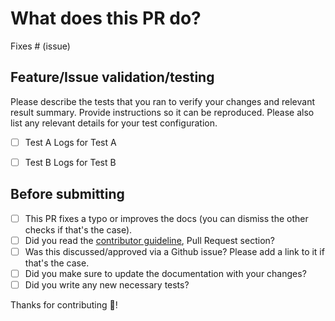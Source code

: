 # What does this PR do?

<!--
Congratulations! You've made it this far! You're not quite done yet though.

Please include a good title that fully reflects the extent of your awesome contribution.

Then, please replace this with a description of the change and which issue is fixed (if applicable). Please also include relevant motivation and context. List any dependencies (if any) that are required for this change.

-->

<!-- Remove if not applicable -->

Fixes # (issue)


## Feature/Issue validation/testing

Please describe the tests that you ran to verify your changes and relevant result summary. Provide instructions so it can be reproduced.
Please also list any relevant details for your test configuration.

- [ ] Test A
Logs for Test A

- [ ] Test B
Logs for Test B


## Before submitting
- [ ] This PR fixes a typo or improves the docs (you can dismiss the other checks if that's the case).
- [ ] Did you read the [contributor guideline](https://github.com/facebookresearch/llama-recipes/blob/main/CONTRIBUTING.md#pull-requests),
      Pull Request section?
- [ ] Was this discussed/approved via a Github issue? Please add a link
      to it if that's the case.
- [ ] Did you make sure to update the documentation with your changes?  
- [ ] Did you write any new necessary tests?

Thanks for contributing 🎉!
